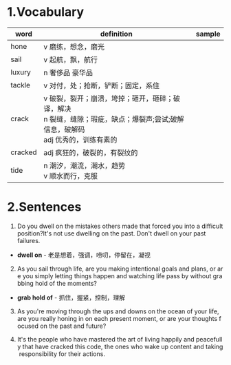 # 1.Vocabulary

| word      | definition |  sample|
| ----------- | ----------- |----------- |
| hone      | v 磨练，想念，磨光   ||
| sail   | v 起航，飘，航行        ||
| luxury   |  n 奢侈品 豪华品     ||
| tackle   |  v 对付，处；抢断，铲断；固定，系住 ||
| crack   |  v 破裂，裂开；崩溃，垮掉；砸开，砸碎；破译，解决<br>n 裂缝，缝隙；瑕疵，缺点；爆裂声;尝试;破解信息，破解码<br>adj 优秀的，训练有素的||
| cracked   |  adj 疯狂的，破裂的，有裂纹的 ||
| tide   |  n 潮汐，潮流，潮水，趋势<br>v 顺水而行，克服 ||

# 2.Sentences
1.  Do you dwell on the mistakes others made that forced you into a difficult position?It's not use dwelling on the past.
    Don't dwell on your past failures.
-  **dwell on** - 老是想着，强调，唠叨，停留在，凝视

2. As you sail through life, are you making intentional goals and plans, or are you simply letting things happen and watching life pass by without grabbing hold of the moments?
-  **grab hold of** - 抓住，握紧，控制，理解	

3. As you're moving through the ups and downs on the ocean of your life, are you really honing in on each present moment, or are your thoughts focused on the past and future?

4. It's the people who have mastered the art of living happily and peacefully that have cracked this code, the ones who wake up content and taking responsibility for their actions.
